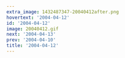 ```yaml
---
extra_image: 1432487347-20040412after.png
hovertext: '2004-04-12'
id: '2004-04-12'
image: 20040412.gif
next: '2004-04-13'
prev: '2004-04-10'
title: '2004-04-12'
---
```

